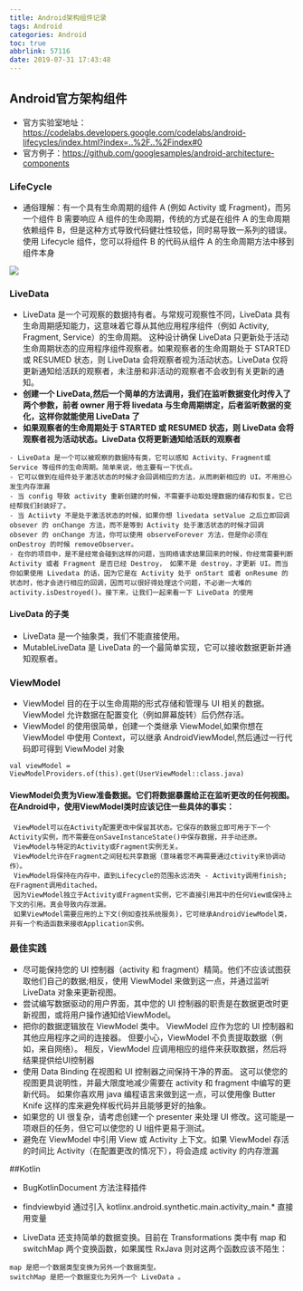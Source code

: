 ```yaml
---
title: Android架构组件记录
tags: Android
categories: Android
toc: true
abbrlink: 57116
date: 2019-07-31 17:43:48
---
```



## Android官方架构组件

- 官方实验室地址：https://codelabs.developers.google.com/codelabs/android-lifecycles/index.html?index=..%2F..%2Findex#0
- 官方例子：https://github.com/googlesamples/android-architecture-components



### LifeCycle

- 通俗理解：有一个具有生命周期的组件 A (例如 Activity 或 Fragment)，而另一个组件 B 需要响应 A 组件的生命周期，传统的方式是在组件 A 的生命周期依赖组件 B，但是这种方式导致代码健壮性较低，同时易导致一系列的错误。使用 Lifecycle 组件，您可以将组件 B 的代码从组件 A 的生命周期方法中移到组件本身


![](https://developer.android.com/images/topic/libraries/architecture/lifecycle-states.svg)



<!-- more -->

### LiveData

- LiveData 是一个可观察的数据持有者。与常规可观察性不同，LiveData 具有生命周期感知能力，这意味着它尊从其他应用程序组件（例如 Activity, Fragment, Service）的生命周期。 这种设计确保 LiveData 只更新处于活动生命周期状态的应用程序组件观察者。如果观察者的生命周期处于 STARTED 或 RESUMED 状态，则 LiveData 会将观察者视为活动状态。LiveData 仅将更新通知给活跃的观察者，未注册和非活动的观察者不会收到有关更新的通知。
- **创建一个 LiveData,然后一个简单的方法调用，我们在监听数据变化时传入了两个参数，前者 owner 用于将 livedata 与生命周期绑定，后者监听数据的变化，这样你就能使用 LiveData 了**
- **如果观察者的生命周期处于 STARTED 或 RESUMED 状态，则 LiveData 会将观察者视为活动状态。LiveData 仅将更新通知给活跃的观察者**

```
- LiveData 是一个可以被观察的数据持有类，它可以感知 Activity、Fragment或Service 等组件的生命周期。简单来说，他主要有一下优点。
- 它可以做到在组件处于激活状态的时候才会回调相应的方法，从而刷新相应的 UI。不用担心发生内存泄漏
- 当 config 导致 activity 重新创建的时候，不需要手动取处理数据的储存和恢复。它已经帮我们封装好了。
- 当 Actiivty 不是处于激活状态的时候，如果你想 livedata setValue 之后立即回调 obsever 的 onChange 方法，而不是等到 Activity 处于激活状态的时候才回调 obsever 的 onChange 方法，你可以使用 observeForever 方法，但是你必须在 onDestroy 的时候 removeObserver。
- 在你的项目中，是不是经常会碰到这样的问题，当网络请求结果回来的时候，你经常需要判断 Activity 或者 Fragment 是否已经 Destroy， 如果不是 destroy，才更新 UI。而当你如果使用 Livedata 的话，因为它是在 Activity 处于 onStart 或者 onResume 的状态时，他才会进行相应的回调，因而可以很好得处理这个问题，不必谢一大堆的 activity.isDestroyed()。接下来，让我们一起来看一下 LiveData 的使用
```
#### LiveData 的子类
- LiveData 是一个抽象类，我们不能直接使用。
- MutableLiveData 是 LiveData 的一个最简单实现，它可以接收数据更新并通知观察者。


### ViewModel
- ViewModel 目的在于以生命周期的形式存储和管理与 UI 相关的数据。 ViewModel 允许数据在配置变化（例如屏幕旋转）后仍然存活。
- ViewModel 的使用很简单，创建一个类继承 ViewModel,如果你想在 ViewModel 中使用 Context，可以继承 AndroidViewModel,然后通过一行代码即可得到 ViewModel 对象

 ```
 val viewModel = ViewModelProviders.of(this).get(UserViewModel::class.java)
 ```


#### **ViewModel负责为View准备数据。它们将数据暴露给正在监听更改的任何视图。在Android中，使用ViewModel类时应该记住一些具体的事实：**

```
 ViewModel可以在Activity配置更改中保留其状态。它保存的数据立即可用于下一个Activity实例，而不需要在onSaveInstanceState()中保存数据，并手动还原。
 ViewModel与特定的Activity或Fragment实例无关。
 ViewModel允许在Fragment之间轻松共享数据（意味着您不再需要通过ctivity来协调动作）。
 ViewModel将保持在内存中，直到Lifecycle的范围永远消失 - Activity调用finish; 在Fragment调用ditached。
 因为ViewModel独立于Activity或Fragment实例，它不直接引用其中的任何View或保持上下文的引用。真会导致内存泄漏。
 如果ViewModel需要应用的上下文(例如查找系统服务)，它可继承AndroidViewModel类，并有一个构造函数来接收Application实例。

```




### 最佳实践
- 尽可能保持您的 UI 控制器（activity 和 fragment）精简。他们不应该试图获取他们自己的数据;相反，使用 ViewModel 来做到这一点，并通过监听 LiveData 对象来更新视图。
- 尝试编写数据驱动的用户界面，其中您的 UI 控制器的职责是在数据更改时更新视图，或将用户操作通知给ViewModel。
- 把你的数据逻辑放在  ViewModel 类中。 ViewModel 应作为您的 UI 控制器和其他应用程序之间的连接器。 但要小心，ViewModel 不负责提取数据（例如，来自网络）。 相反，ViewModel 应调用相应的组件来获取数据，然后将结果提供给UI控制器
- 使用 Data Binding 在视图和 UI 控制器之间保持干净的界面。 这可以使您的视图更具说明性，并最大限度地减少需要在 activity 和 fragment 中编写的更新代码。 如果你喜欢用 java 编程语言来做到这一点，可以使用像 Butter Knife 这样的库来避免样板代码并且能够更好的抽象。
- 如果您的 UI 很复杂，请考虑创建一个 presenter 来处理 UI 修改。这可能是一项艰巨的任务，但它可以使您的 U I组件更易于测试。
- 避免在 ViewModel 中引用 View 或 Activity 上下文。如果 ViewModel 存活的时间比 Activity（在配置更改的情况下），将会造成 activity 的内存泄漏



##Kotlin

- BugKotlinDocument 方法注释插件
- findviewbyid 通过引入 kotlinx.android.synthetic.main.activity_main.* 直接用变量

- LiveData 还支持简单的数据变换。目前在 Transformations 类中有 map 和 switchMap 两个变换函数，如果属性 RxJava 则对这两个函数应该不陌生：
 ```
 map 是把一个数据类型变换为另外一个数据类型。
 switchMap 是把一个数据变化为另外一个 LiveData 。
 ```



